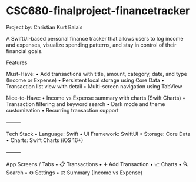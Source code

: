 # CSC680-finalproject-financetracker
Project by: Christian Kurt Balais

A SwiftUI-based personal finance tracker that allows users to log income and expenses, 
visualize spending patterns, and stay in control of their financial goals.

Features

Must-Have:
	•	Add transactions with title, amount, category, date, and type (Income or Expense)
	•	Persistent local storage using Core Data
	•	Transaction list view with detail
	•	Multi-screen navigation using TabView

Nice-to-Have:
	•	Income vs Expense summary with charts (Swift Charts)
	•	Transaction filtering and keyword search
	•	Dark mode and theme customization
	•	Recurring transaction support

⸻

Tech Stack
	•	Language: Swift
	•	UI Framework: SwiftUI
	•	Storage: Core Data
	•	Charts: Swift Charts (iOS 16+)

⸻

App Screens / Tabs
	•	📋 Transactions
	•	➕ Add Transaction
	•	📈 Charts
	•	🔍 Search
	•	⚙️ Settings
	•	⚖️ Summary (Income vs Expense)
